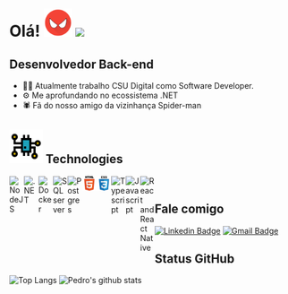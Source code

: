 # Olá! <img src="./assets/631540_hero_man_saver_spider_spiderman_icon.svg" width="50"> <img src="https://media.giphy.com/media/hvRJCLFzcasrR4ia7z/giphy.gif" width="50px">

## Desenvolvedor Back-end
- 👨‍💻 Atualmente trabalho CSU Digital como Software Developer.
- ⚙ Me aprofundando no ecossistema .NET
- 🕷 Fã do nosso amigo da vizinhança Spider-man

## <img src="https://github.com/rnanc/rnanc/blob/master/assets/iconfinder_EXPAND_ICONFINDER_COLOR_TECHNOLOGY-01_3970121.svg" width="60"> Technologies
<div>
    <img align="left" alt="NodeJS" width="26px" src="https://www.vectorlogo.zone/logos/nodejs/nodejs-icon.svg"/> 
    <img align="left" alt=".NET" width="26px" src="https://www.vectorlogo.zone/logos/dotnet/dotnet-icon.svg"/>
    <img align="left" alt="Docker" width="26px" src="https://www.vectorlogo.zone/logos/docker/docker-icon.svg"/> 
    <img align="left" alt="SQL server" width="26px" src="https://www.vectorlogo.zone/logos/postgresql/postgresql-icon.svg"/>
    <img align="left" alt="Postgres" width="26px" src="https://www.vectorlogo.zone/logos/git-scm/git-scm-icon.svg"/>
<img align="left" alt="HTML5" width="26px" src="https://raw.githubusercontent.com/github/explore/80688e429a7d4ef2fca1e82350fe8e3517d3494d/topics/html/html.png" />
<img align="left" alt="CSS3" width="26px" src="https://raw.githubusercontent.com/github/explore/80688e429a7d4ef2fca1e82350fe8e3517d3494d/topics/css/css.png" />
<img align="left" alt="Typescript" width="26px" src="https://www.vectorlogo.zone/logos/typescriptlang/typescriptlang-icon.svg"/> 
<img align="left" alt="Javascript" width="26px" src="https://seeklogo.com/images/J/javascript-js-logo-2949701702-seeklogo.com.png"/> 
<img align="left" alt="React and React Native" width="26px" src="https://www.vectorlogo.zone/logos/reactjs/reactjs-icon.svg"/>
</div>
<br/>

## Fale comigo
[![Linkedin Badge](https://img.shields.io/badge/-LinkedIn-blue?style=flat-square&logo=Linkedin&logoColor=white)](https://www.linkedin.com/in/pedrolimma47821617/)
[![Gmail Badge](https://img.shields.io/badge/-Gmail-c14438?style=flat-square&logo=Gmail&logoColor=white)](mailto:pedro.lima.wk@gmail.com)
## Status GitHub
![Top Langs](https://github-readme-stats.vercel.app/api/top-langs/?username=pedro-limma&bg_color=30,e96443,904e95&text_color=fff&count_private=false&icon_color=fff&title_color=fff&hide_border=true&hide=css,html,jupyter%20notebook)
![Pedro's github stats](https://github-readme-stats.vercel.app/api?username=pedro-limma&bg_color=30,e96443,904e95&text_color=fff&count_private=true&show_icons=true&line_height=40&icon_color=fff&title_color=fff&hide_border=true)
